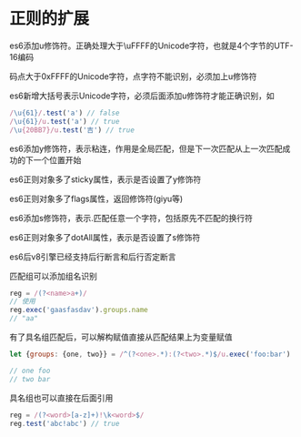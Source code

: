 # 正则的扩展

es6添加u修饰符。正确处理大于\uFFFF的Unicode字符，也就是4个字节的UTF-16编码

码点大于0xFFFF的Unicode字符，点字符不能识别，必须加上u修饰符

es6新增大括号表示Unicode字符，必须后面添加u修饰符才能正确识别，如

```js
/\u{61}/.test('a') // false
/\u{61}/u.test('a') // true
/\u{20BB7}/u.test('吉') // true
```

es6添加y修饰符，表示粘连，作用是全局匹配，但是下一次匹配从上一次匹配成功的下一个位置开始

es6正则对象多了sticky属性，表示是否设置了y修饰符

es6正则对象多了flags属性，返回修饰符(giyu等)

es6添加s修饰符，表示.匹配任意一个字符，包括原先不匹配的换行符

es6正则对象多了dotAll属性，表示是否设置了s修饰符

es6后v8引擎已经支持后行断言和后行否定断言

匹配组可以添加组名识别

```js
reg = /(?<name>a+)/
// 使用
reg.exec('gaasfasdav').groups.name
// "aa"
```

有了具名组匹配后，可以解构赋值直接从匹配结果上为变量赋值

```js
let {groups: {one, two}} = /^(?<one>.*):(?<two>.*)$/u.exec('foo:bar')

// one foo
// two bar
```

具名组也可以直接在后面引用

```js
reg = /(?<word>[a-z]+)!\k<word>$/
reg.test('abc!abc') // true
```

